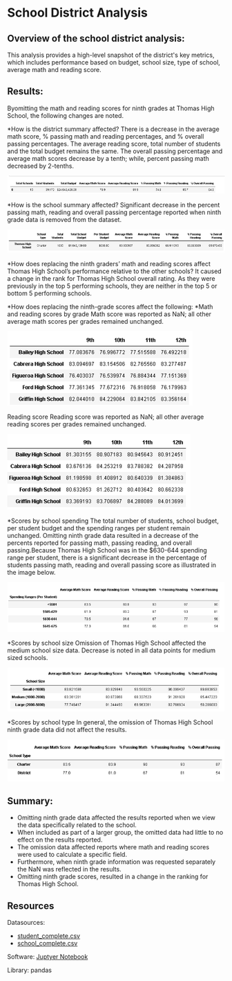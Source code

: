 # School District Analysis


## Overview of the school district analysis: 
This analysis provides a high-level snapshot of the district's key metrics, which includes performance based on budget, school size, type of school, average math and reading score.

## Results: 
Byomitting the math and reading scores for ninth grades at Thomas High School, the following changes are noted.

*How is the district summary affected?
There is a decrease in the average math score, % passing math and reading percentages, and % overall passing percentages. The average reading score, total number of students and the total budget remains the same. The overall passing percentage and average math scores decrease by a tenth; while, percent passing math decreased by 2-tenths.

<img src ='https://github.com/osbornej-tech/School_District_Analysis/blob/main/Resources/district_summary.png'>

*How is the school summary affected?
Significant decrease in the percent passing math, reading and overall passing percentage reported when ninth grade data is removed from the dataset. 

<img src ='https://github.com/osbornej-tech/School_District_Analysis/blob/main/Resources/School_summary.png'>

*How does replacing the ninth graders’ math and reading scores affect Thomas High School’s performance relative to the other schools?
It caused a change in the rank for Thomas High School overall rating. As they were previously in the top 5 performing schools, they are neither in the top 5 or bottom 5 performing schools. 

*How does replacing the ninth-grade scores affect the following:
*Math and reading scores by grade
Math score was reported as NaN; all other average math scores per grades remained unchanged.

<img src ='https://github.com/osbornej-tech/School_District_Analysis/blob/main/Resources/average_math_score.png'>


Reading score 
Reading score was reported as NaN; all other average reading scores per grades remained unchanged.

<img src ='https://github.com/osbornej-tech/School_District_Analysis/blob/main/Resources/average_reading_score.png'>

*Scores by school spending
The total number of students, school budget, per student budget and the spending ranges per student remain unchanged. Omitting ninth grade data resulted in a decrease of the percents reported for passing math, passing reading, and overall passing.Because Thomas High School was in the $630-644 spending range per student, there is a significant decrease in the percentage of students passing math, reading and overall passing score as illustrated in the image below.

<img src ='https://github.com/osbornej-tech/School_District_Analysis/blob/main/Resources/school_spending.png'>

*Scores by school size
Omission of Thomas High School affected the medium school size data. Decrease is noted in all data points for medium sized schools.

<img src ='https://github.com/osbornej-tech/School_District_Analysis/blob/main/Resources/scores_shool_size.png'>

*Scores by school type
In general, the omission of Thomas High School ninth grade data did not affect the results.

<img src ='https://github.com/osbornej-tech/School_District_Analysis/blob/main/Resources/summary_school_type.png'>

## Summary:
 
 - Omitting ninth grade data affected the results reported when we view the data specifically related to the school. 
 - When included as part of a larger group, the omitted data had little to no effect on the results reported.
 - The omission data affected reports where math and reading scores were used to calculate a specific field. 
 - Furthermore, when ninth grade information was requested separately the NaN was reflected in the results. 
 - Omitting ninth grade scores, resulted in a change in the ranking for Thomas High School.

## Resources
Datasources: 
* [student_complete.csv](https://github.com/osbornej-tech/School_District_Analysis/blob/main/Resources/students_complete.csv)
* [school_complete.csv](https://github.com/osbornej-tech/School_District_Analysis/blob/main/Resources/schools_complete.csv)

Software: [Juptyer Notebook](https://github.com/osbornej-tech/School_District_Analysis/blob/main/PyCitySchools_Challenge.ipynb)

Library: pandas
